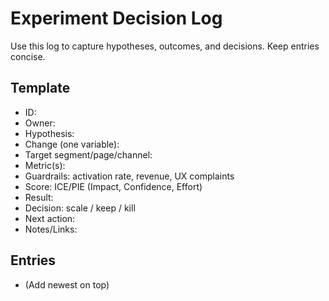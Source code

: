 # Experiment Decision Log

Use this log to capture hypotheses, outcomes, and decisions. Keep entries concise.

## Template
- ID:
- Owner:
- Hypothesis:
- Change (one variable):
- Target segment/page/channel:
- Metric(s):
- Guardrails: activation rate, revenue, UX complaints
- Score: ICE/PIE (Impact, Confidence, Effort)
- Result:
- Decision: scale / keep / kill
- Next action:
- Notes/Links:

## Entries
- (Add newest on top)










